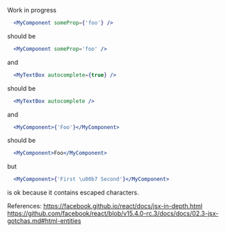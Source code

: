Work in progress

```jsx
  <MyComponent someProp={'foo'} />
```

should be

```jsx
  <MyComponent someProp='foo' />
```

and

```jsx
  <MyTextBox autocomplete={true} />
```

should be

```jsx
  <MyTextBox autocomplete />
```

and

```jsx
  <MyComponent>{'Foo'}</MyComponent>
```

should be

```jsx
  <MyComponent>Foo</MyComponent>
```

but

```jsx
  <MyComponent>{'First \u00b7 Second'}</MyComponent>
```

is ok because it contains escaped characters.

References:
https://facebook.github.io/react/docs/jsx-in-depth.html
https://github.com/facebook/react/blob/v15.4.0-rc.3/docs/docs/02.3-jsx-gotchas.md#html-entities
